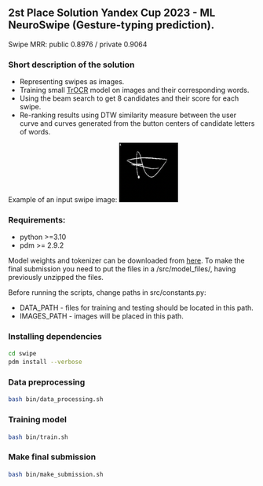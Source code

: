 ## 2st Place Solution Yandex Cup 2023 - ML NeuroSwipe (Gesture-typing prediction).

Swipe MRR: public 0.8976 / private 0.9064

### Short description of the solution
- Representing swipes as images.
- Training small [TrOCR](https://arxiv.org/abs/2109.10282) model on images and their corresponding words. 
- Using the beam search to get 8 candidates and their score for each swipe.
- Re-ranking results using DTW similarity measure between the user curve and curves generated from the button centers of candidate letters of words.

Example of an input swipe image:
<img src="demos/example_image1.png" width="120">

### Requirements:
* python >=3.10
* pdm >= 2.9.2

Model weights and tokenizer can be downloaded from [here](https://drive.google.com/drive/folders/1t0lqMeLRAGuAYKbPD1rOnU0zJ4p3xnIj).
To make the final submission you need to put the files in a /src/model_files/, having previously unzipped the files.

Before running the scripts, change paths in src/constants.py:
- DATA_PATH - files for training and testing should be located in this path.
- IMAGES_PATH - images will be placed in this path.

### Installing dependencies
```sh
cd swipe
pdm install --verbose
```

### Data preprocessing 
```sh
bash bin/data_processing.sh
```

### Training model
```sh
bash bin/train.sh
```

### Make final submission
```sh
bash bin/make_submission.sh
```
